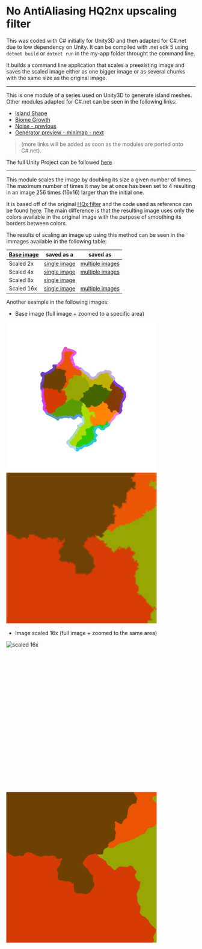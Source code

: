 # No AntiAliasing HQ2nx upscaling filter

This was coded with C# initially for Unity3D and then adapted for C#.net due to low dependency on Unity. 
It can be compiled with .net sdk 5 using ``dotnet build`` or ``dotnet run`` in the my-app folder throught the command line.

It builds a command line application that scales a preexisting image and saves the scaled image either as one bigger image or as several chunks with the same size as the original image.
  
---------------------------------------------------------------------------
This is one module of a series used on Unity3D to generate island meshes. Other modules adapted for C#.net can be seen in the following links:
* [Island Shape](https://github.com/brunorc93/islandShapeGen.net)  
* [Biome Growth](https://github.com/brunorc93/BiomeGrowth.net)  
* [Noise - previous](https://github.com/brunorc93/noise)  
* [Generator preview - minimap - next](https://github.com/brunorc93/minimap)

> (more links will be added as soon as the modules are ported onto C#.net).  

The full Unity Project can be followed [here](https://github.com/brunorc93/procgen)  

---------------------------------------------------------------------------

This module scales the image by doubling its size a given number of times. The maximum number of times it may be at once has been set to 4 resulting in an image 256 times (16x16) larger than the initial one. 

It is based off of the original [HQx filter](https://en.wikipedia.org/wiki/Hqx) and the code used as reference can be found [here](https://github.com/Tamschi/hqxSharp). The main difference is that the resulting image uses only the colors available in the original image with the purpose of smoothing its borders between colors.

The results of scaling an image up using this method can be seen in the immages available in the following table:

| [Base image](examples/base.png) | saved as a            | saved as                                  |
| ----------- | ----------------------------------------- | ----------------------------------------- |
| Scaled 2x   | [single image](examples/single-x2.png)    | [multiple images](examples/multi-x2.png)  |
| Scaled 4x   | [single image](examples/single-x4.png)    | [multiple images](examples/multi-x4.png)  |
| Scaled 8x   | [single image](examples/single-x8.png)    |                                           |
| Scaled 16x  | [single image](examples/single-x16.png)   | [multiple images](examples/multi-x16.png)  |

Another example in the following images:

* Base image (full image + zoomed to a specific area)
<div style="display: inline-block">
    <img style="float: left;" src="examples/base.png?raw=true" width="400" height="400" alt="base">
    <img style="float: left;" src="examples/base-zoom.png?raw=true" width="400" height="400" alt="zoomed base">
</div>

* Image scaled 16x (full image + zoomed to the same area)
<div style="display: inline-block">
    <img style="float: left;" src="examples/single-x16.png?raw=true" width="400" height="400" alt="scaled 16x">
    <img style="float: left;" src="examples/single-x16-zoom.png?raw=true" width="400" height="400" alt="zoomed scaled 16x">
</div>  
